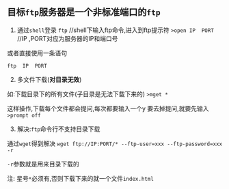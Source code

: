 ## 目标`ftp`服务器是一个非标准端口的`ftp`

1. 通过`shell`登录
`ftp`    //shell下输入ftp命令,进入到ftp提示符
`>open IP  PORT`   //IP ,PORT对应为服务器的IP和端口号

或者直接使用一条语句

`ftp  IP  PORT`


2. 多文件下载(**对目录无效**)

如:下载目录下的所有文件(子目录是无法下载下来的)
`>mget * `

这样操作,下载每个文件都会提问,每次都要输入一个y
要去掉提问,就要先输入
`>prompt off`


3. 解决:`ftp`命令行不支持目录下载


通过`wget`得到解决
`wget ftp://IP:PORT/* --ftp-user=xxx --ftp-password=xxx -r`

`-r`参数就是用来目录下载的

注:
星号`*`必须有,否则下载下来的就一个文件`index.html`

